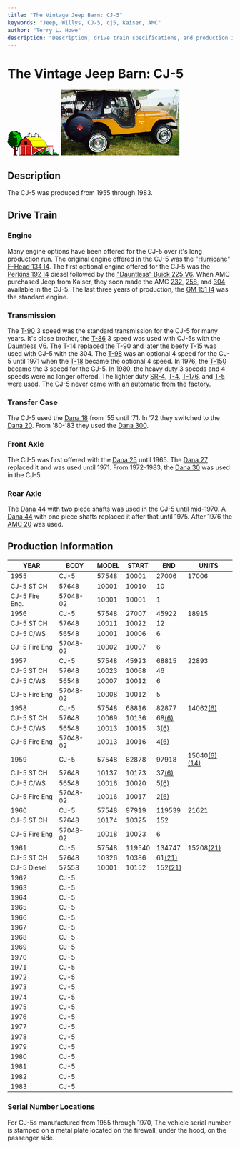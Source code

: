 ```yaml
---
title: "The Vintage Jeep Barn: CJ-5"
keywords: "Jeep, Willys, CJ-5, cj5, Kaiser, AMC"
author: "Terry L. Howe"
description: "Description, drive train specifications, and production information for the Jeep CJ-5"
---
```

# The Vintage Jeep Barn: CJ-5

![barn](/images/barn.gif) [![](/images/cj5_.jpg)](/images/cj5.jpg) 

## Description

The CJ-5 was produced from 1955 through 1983.

## Drive Train

### Engine

Many engine options have been offered for the CJ-5 over it's long production run. The original engine offered in the CJ-5 was the ["Hurricane" F-Head 134 I4](/engine/factory/hurricane134.html). The first optional engine offered for the CJ-5 was the [Perkins 192 I4](/engine/factory/perkins192.html) diesel followed by the ["Dauntless" Buick 225 V6](/engine/factory/dauntless225.html). When AMC purchased Jeep from Kaiser, they soon made the AMC [232](/engine/factory/amc232.html), [258](/engine/factory/amc258.html), and [304](/engine/factory/amc304.html) available in the CJ-5. The last three years of production, the [GM 151 I4](/engine/factory/gm151.html) was the standard engine.

### Transmission

The [T-90](/transmission/factory/t90.html) 3 speed was the standard transmission for the CJ-5 for many years. It's close brother, the [T-86](/transmission/factory/t86.html) 3 speed was used with CJ-5s with the Dauntless V6. The [T-14](/transmission/factory/t14.html) replaced the T-90 and later the beefy [ T-15](/transmission/factory/t15.html) was used with CJ-5 with the 304. The [ T-98](/transmission/factory/t18.html) was an optional 4 speed for the CJ-5 until 1971 when the [T-18](/transmission/factory/t18.html) became the optional 4 speed. In 1976, the [T-150](/transmission/factory/t150.html) became the 3 speed for the CJ-5. In 1980, the heavy duty 3 speeds and 4 speeds were no longer offered. The lighter duty [SR-4](/transmission/factory/t4.html), [T-4](/transmission/factory/t4.html), [T-176](/transmission/factory/t176.html), and [T-5](/transmission/factory/t5.html) were used. The CJ-5 never came with an automatic from the factory. 

### Transfer Case

The CJ-5 used the [Dana 18](/xfer/factory/d18.html) from '55 until '71. In '72 they switched to the [Dana 20](/xfer/factory/d20.html). From '80-'83 they used the [Dana 300](/xfer/factory/d300.html). 

### Front Axle

The CJ-5 was first offered with the [Dana 25](/axle/factory/d25.html) until 1965. The [Dana 27](/axle/factory/d27.html) replaced it and was used until 1971. From 1972-1983, the [Dana 30](/axle/factory/d30.html) was used in the CJ-5. 

### Rear Axle

The [Dana 44](/axle/factory/d44.html) with two piece shafts was used in the CJ-5 until mid-1970. A [Dana 44](/axle/factory/d44.html) with one piece shafts replaced it after that until 1975. After 1976 the [AMC 20](/axle/factory/amc20.html) was used. 

## Production Information

YEAR| BODY| MODEL| START| END| UNITS  
---|---|---|---|---|---  
1955| CJ-5|  57548|  10001|  27006|  17006  
| CJ-5 ST CH|  57648|  10001|  10010|  10  
| CJ-5 Fire Eng.|  57048-02|  10001|  10001|  1  
1956| CJ-5|  57548|  27007|  45922|  18915  
| CJ-5 ST CH|  57648|  10011|  10022|  12  
| CJ-5 C/WS|  56548|  10001|  10006|  6  
| CJ-5 Fire Eng|  57048-02|  10002|  10007|  6  
1957| CJ-5|  57548|  45923|  68815|  22893  
| CJ-5 ST CH|  57648|  10023|  10068|  46  
| CJ-5 C/WS|  56548|  10007|  10012|  6  
| CJ-5 Fire Eng|  57048-02|  10008|  10012|  5  
1958| CJ-5| 57548|  68816|  82877|  14062[(6)](/history/index.html#6)  
| CJ-5 ST CH| 57648|  10069|  10136|  68[(6)](/history/index.html#6)  
| CJ-5 C/WS| 56548|  10013|  10015|  3[(6)](/history/index.html#6)  
| CJ-5 Fire Eng| 57048-02|  10013|  10016|  4[(6)](/history/index.html#6)  
1959| CJ-5| 57548|  82878|  97918|  15040[(6)](/history/index.html#6)[(14)](/history/index.html#14)  
| CJ-5 ST CH| 57648|  10137|  10173|  37[(6)](/history/index.html#6)  
| CJ-5 C/WS| 56548|  10016|  10020|  5[(6)](/history/index.html#6)  
| CJ-5 Fire Eng| 57048-02|  10016|  10017|  2[(6)](/history/index.html#6)  
1960| CJ-5|  57548|  97919|  119539|  21621  
| CJ-5 ST CH|  57648|  10174|  10325|  152  
| CJ-5 Fire Eng|  57048-02|  10018|  10023|  6  
1961| CJ-5|  57548|  119540|  134747|  15208[(21)](/history/index.html#21)  
| CJ-5 ST CH|  57648|  10326|  10386|  61[(21)](/history/index.html#21)  
| CJ-5 Diesel|  57558|  10001|  10152|  152[(21)](/history/index.html#21)  
1962| CJ-5| | | |   
1963| CJ-5| | | |   
1964| CJ-5| | | |   
1965| CJ-5| | | |   
1966| CJ-5| | | |   
1967| CJ-5| | | |   
1968| CJ-5| | | |   
1969| CJ-5| | | |   
1970| CJ-5| | | |   
1971| CJ-5| | | |   
1972| CJ-5| | | |   
1973| CJ-5| | | |   
1974| CJ-5| | | |   
1975| CJ-5| | | |   
1976| CJ-5| | | |   
1977| CJ-5| | | |   
1978| CJ-5| | | |   
1979| CJ-5| | | |   
1980| CJ-5| | | |   
1981| CJ-5| | | |   
1982| CJ-5| | | |   
1983| CJ-5| | | |   
  
### Serial Number Locations

For CJ-5s manufactured from 1955 through 1970, The vehicle serial number is stamped on a metal plate located on the firewall, under the hood, on the passenger side.